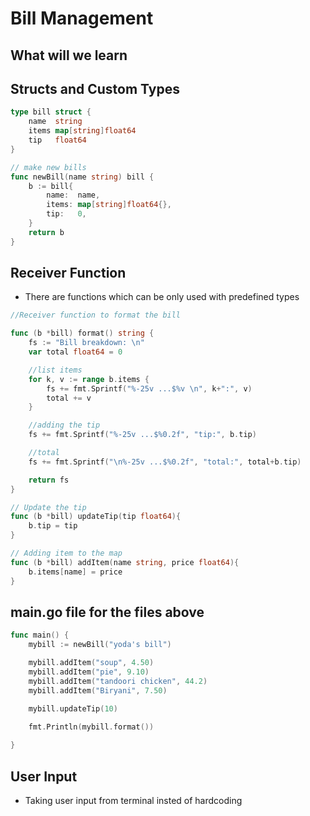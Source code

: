 # Bill Management

## What will we learn 

## Structs and Custom Types

```go
type bill struct {
	name  string
	items map[string]float64
	tip   float64
}

// make new bills
func newBill(name string) bill {
	b := bill{
		name:  name,
		items: map[string]float64{},
		tip:   0,
	}
	return b
}

```
## Receiver Function

- There are functions which can be only used with predefined types

```go
//Receiver function to format the bill

func (b *bill) format() string {
	fs := "Bill breakdown: \n"
	var total float64 = 0

	//list items
	for k, v := range b.items {
		fs += fmt.Sprintf("%-25v ...$%v \n", k+":", v)
		total += v
	}

    //adding the tip
    fs += fmt.Sprintf("%-25v ...$%0.2f", "tip:", b.tip)

	//total
    fs += fmt.Sprintf("\n%-25v ...$%0.2f", "total:", total+b.tip)

    return fs
}

// Update the tip
func (b *bill) updateTip(tip float64){
    b.tip = tip
}

// Adding item to the map
func (b *bill) addItem(name string, price float64){
    b.items[name] = price
}
```

## main.go file for the files above

```go
func main() {
    mybill := newBill("yoda's bill")

    mybill.addItem("soup", 4.50) 
    mybill.addItem("pie", 9.10)
    mybill.addItem("tandoori chicken", 44.2)
    mybill.addItem("Biryani", 7.50)

    mybill.updateTip(10)

    fmt.Println(mybill.format())
    
}
```

## User Input

- Taking user input from terminal insted of hardcoding

